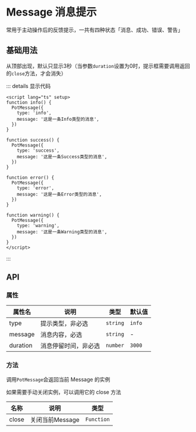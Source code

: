 <script setup>
import basic from '../examples/message/basic.vue'
</script>

# Message 消息提示

常用于主动操作后的反馈提示，一共有四种状态「消息、成功、错误、警告」

## 基础用法

从顶部出现，默认只显示3秒（当参数`duration`设置为0时，提示框需要调用返回的`close`方法，才会消失）

<basic></basic>

::: details 显示代码

```vue
<script lang="ts" setup>
function info() {
  PotMessage({
    type: 'info',
    message: '这是一条Info类型的消息',
  })
}

function success() {
  PotMessage({
    type: 'success',
    message: '这是一条Success类型的消息',
  })
}

function error() {
  PotMessage({
    type: 'error',
    message: '这是一条Error类型的消息',
  })
}

function warning() {
  PotMessage({
    type: 'warning',
    message: '这是一条Warning类型的消息',
  })
}
</script>
```

:::

## API

### 属性

| 属性名   | 说明                 | 类型     | 默认值 |
| -------- | -------------------- | -------- | ------ |
| type     | 提示类型，非必选     | `string` | `info` |
| message  | 消息内容，必选       | `string` | -      |
| duration | 消息停留时间，非必选 | `number` | `3000` |

### 方法

调用`PotMessage`会返回当前 Message 的实例

如果需要手动关闭实例，可以调用它的 close 方法

| 名称  | 说明            | 类型       |
| ----- | --------------- | ---------- |
| close | 关闭当前Message | `Function` |
